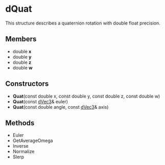 # dQuat #
This structure describes a quaternion rotation with double float precision.

## Members ##
- double **x**
- double **y**
- double **z**
- double **w**

## Constructors ##
- **Quat**(const double x, const double y, const double z, const double w)
- **Quat**(const [dVec3](dVec.md)& euler)
- **Quat**(const double angle, const [dVec3](dVec.md)& axis)

## Methods ##
- Euler
- GetAverageOmega
- Inverse
- Normalize
- Slerp